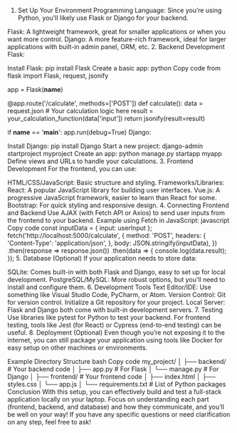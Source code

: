 1. Set Up Your Environment
Programming Language: Since you’re using Python, you'll likely use Flask or Django for your backend.

Flask: A lightweight framework, great for smaller applications or when you want more control.
Django: A more feature-rich framework, ideal for larger applications with built-in admin panel, ORM, etc.
2. Backend Development
Flask:

Install Flask: pip install Flask
Create a basic app:
python
Copy code
from flask import Flask, request, jsonify

app = Flask(__name__)

@app.route('/calculate', methods=['POST'])
def calculate():
    data = request.json
    # Your calculation logic here
    result = your_calculation_function(data['input'])
    return jsonify(result=result)

if __name__ == '__main__':
    app.run(debug=True)
Django:

Install Django: pip install Django
Start a new project: django-admin startproject myproject
Create an app: python manage.py startapp myapp
Define views and URLs to handle your calculations.
3. Frontend Development
For the frontend, you can use:

HTML/CSS/JavaScript: Basic structure and styling.
Frameworks/Libraries:
React: A popular JavaScript library for building user interfaces.
Vue.js: A progressive JavaScript framework, easier to learn than React for some.
Bootstrap: For quick styling and responsive design.
4. Connecting Frontend and Backend
Use AJAX (with Fetch API or Axios) to send user inputs from the frontend to your backend.
Example using Fetch in JavaScript:
javascript
Copy code
const inputData = { input: userInput };
fetch('http://localhost:5000/calculate', {
    method: 'POST',
    headers: {
        'Content-Type': 'application/json',
    },
    body: JSON.stringify(inputData),
})
.then(response => response.json())
.then(data => {
    console.log(data.result);
});
5. Database (Optional)
If your application needs to store data:

SQLite: Comes built-in with both Flask and Django, easy to set up for local development.
PostgreSQL/MySQL: More robust options, but you'll need to install and configure them.
6. Development Tools
Text Editor/IDE: Use something like Visual Studio Code, PyCharm, or Atom.
Version Control: Git for version control. Initialize a Git repository for your project.
Local Server: Flask and Django both come with built-in development servers.
7. Testing
Use libraries like pytest for Python to test your backend.
For frontend testing, tools like Jest (for React) or Cypress (end-to-end testing) can be useful.
8. Deployment (Optional)
Even though you’re not exposing it to the internet, you can still package your application using tools like Docker for easy setup on other machines or environments.

Example Directory Structure
bash
Copy code
my_project/
│
├── backend/          # Your backend code
│   ├── app.py       # For Flask
│   └── manage.py     # For Django
│
├── frontend/         # Your frontend code
│   ├── index.html
│   ├── styles.css
│   └── app.js
│
└── requirements.txt  # List of Python packages
Conclusion
With this setup, you can effectively build and test a full-stack application locally on your laptop. Focus on understanding each part (frontend, backend, and database) and how they communicate, and you’ll be well on your way! If you have any specific questions or need clarification on any step, feel free to ask!
